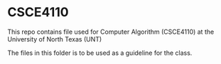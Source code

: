 # CSCE4110
This repo contains file used for Computer Algorithm (CSCE4110) at the University of North Texas (UNT)

The files in this folder is to be used as a guideline for the class. 